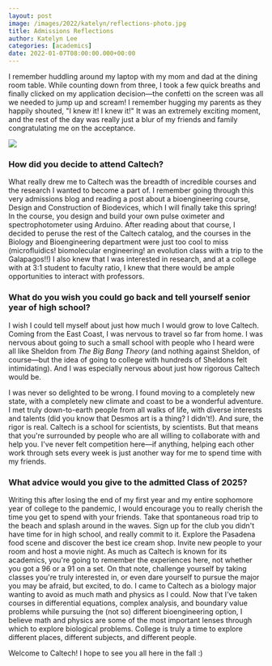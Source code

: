```yaml
---
layout: post
image: /images/2022/katelyn/reflections-photo.jpg
title: Admissions Reflections
author: Katelyn Lee
categories: [academics]
date: 2022-01-07T08:00:00.000+00:00
---
```

I remember huddling around my laptop with my mom and dad at the dining room table. While counting down from three, I took a few quick breaths and finally clicked on my application decision—the confetti on the screen was all we needed to jump up and scream! I remember hugging my parents as they happily shouted, "I knew it! I knew it!" It was an extremely exciting moment, and the rest of the day was really just a blur of my friends and family congratulating me on the acceptance.

![](/images/2022/katelyn/reflections-photo.jpg)

### How did you decide to attend Caltech?

What really drew me to Caltech was the breadth of incredible courses and the research I wanted to become a part of. I remember going through this very admissions blog and reading a post about a bioengineering course, Design and Construction of Biodevices, which I will finally take this spring! In the course, you design and build your own pulse oximeter and spectrophotometer using Arduino. After reading about that course, I decided to peruse the rest of the Caltech catalog, and the courses in the Biology and Bioengineering department were just too cool to miss (microfluidics! biomolecular engineering! an evolution class with a trip to the Galapagos!!) I also knew that I was interested in research, and at a college with at 3:1 student to faculty ratio, I knew that there would be ample opportunities to interact with professors.

### What do you wish you could go back and tell yourself senior year of high school?

I wish I could tell myself about just how much I would grow to love Caltech. Coming from the East Coast, I was nervous to travel so far from home. I was nervous about going to such a small school with people who I heard were all like Sheldon from _The Big Bang Theory_ (and nothing against Sheldon, of course—but the idea of going to college with hundreds of Sheldons felt intimidating). And I was especially nervous about just how rigorous Caltech would be.

I was never so delighted to be wrong. I found moving to a completely new state, with a completely new climate and coast to be a wonderful adventure. I met truly down-to-earth people from all walks of life, with diverse interests and talents (did you know that Desmos art is a thing? I didn't!). And sure, the rigor is real. Caltech is a school for scientists, by scientists. But that means that you're surrounded by people who are all willing to collaborate with and help you. I've never felt competition here—if anything, helping each other work through sets every week is just another way for me to spend time with my friends.

### What advice would you give to the admitted Class of 2025?

Writing this after losing the end of my first year and my entire sophomore year of college to the pandemic, I would encourage you to really cherish the time you get to spend with your friends. Take that spontaneous road trip to the beach and splash around in the waves. Sign up for the club you didn't have time for in high school, and really commit to it. Explore the Pasadena food scene and discover the best ice cream shop. Invite new people to your room and host a movie night. As much as Caltech is known for its academics, you're going to remember the experiences here, not whether you got a 96 or a 91 on a set. On that note, challenge yourself by taking classes you're truly interested in, or even dare yourself to pursue the major you may be afraid, but excited, to do. I came to Caltech as a biology major wanting to avoid as much math and physics as I could. Now that I’ve taken courses in differential equations, complex analysis, and boundary value problems while pursuing the (not so) different bioengineering option, I believe math and physics are some of the most important lenses through which to explore biological problems. College is truly a time to explore different places, different subjects, and different people.

Welcome to Caltech! I hope to see you all here in the fall :)
